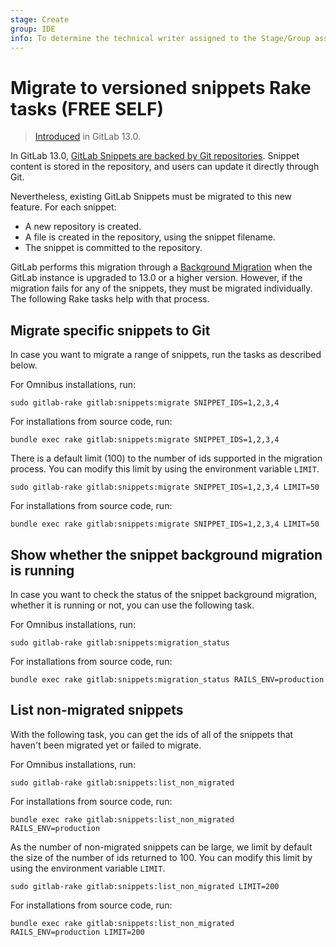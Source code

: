 ```yaml
---
stage: Create
group: IDE
info: To determine the technical writer assigned to the Stage/Group associated with this page, see https://about.gitlab.com/handbook/product/ux/technical-writing/#assignments
---
```


# Migrate to versioned snippets Rake tasks **(FREE SELF)**

> [Introduced](https://gitlab.com/gitlab-org/gitlab/-/issues/215861) in GitLab 13.0.

In GitLab 13.0, [GitLab Snippets are backed by Git repositories](../user/snippets.md#versioned-snippets).
Snippet content is stored in the repository, and users can update it directly through Git.

Nevertheless, existing GitLab Snippets must be migrated to this new feature.
For each snippet:

- A new repository is created.
- A file is created in the repository, using the snippet filename.
- The snippet is committed to the repository.

GitLab performs this migration through a [Background Migration](../development/database/background_migrations.md)
when the GitLab instance is upgraded to 13.0 or a higher version.
However, if the migration fails for any of the snippets, they must be migrated individually.
The following Rake tasks help with that process.

## Migrate specific snippets to Git

In case you want to migrate a range of snippets, run the tasks as described below.

For Omnibus installations, run:

```shell
sudo gitlab-rake gitlab:snippets:migrate SNIPPET_IDS=1,2,3,4
```

For installations from source code, run:

```shell
bundle exec rake gitlab:snippets:migrate SNIPPET_IDS=1,2,3,4
```

There is a default limit (100) to the number of ids supported in the migration
process. You can modify this limit by using the environment variable `LIMIT`.

```shell
sudo gitlab-rake gitlab:snippets:migrate SNIPPET_IDS=1,2,3,4 LIMIT=50
```

For installations from source code, run:

```shell
bundle exec rake gitlab:snippets:migrate SNIPPET_IDS=1,2,3,4 LIMIT=50
```

## Show whether the snippet background migration is running

In case you want to check the status of the snippet background migration,
whether it is running or not, you can use the following task.

For Omnibus installations, run:

```shell
sudo gitlab-rake gitlab:snippets:migration_status
```

For installations from source code, run:

```shell
bundle exec rake gitlab:snippets:migration_status RAILS_ENV=production
```

## List non-migrated snippets

With the following task, you can get the ids of all of the snippets
that haven't been migrated yet or failed to migrate.

For Omnibus installations, run:

```shell
sudo gitlab-rake gitlab:snippets:list_non_migrated
```

For installations from source code, run:

```shell
bundle exec rake gitlab:snippets:list_non_migrated RAILS_ENV=production
```

As the number of non-migrated snippets can be large, we limit
by default the size of the number of ids returned to 100. You can
modify this limit by using the environment variable `LIMIT`.

```shell
sudo gitlab-rake gitlab:snippets:list_non_migrated LIMIT=200
```

For installations from source code, run:

```shell
bundle exec rake gitlab:snippets:list_non_migrated RAILS_ENV=production LIMIT=200
```
